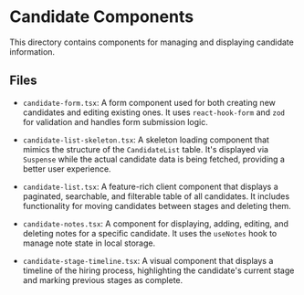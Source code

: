 # Candidate Components

This directory contains components for managing and displaying candidate information.

## Files

-   `candidate-form.tsx`: A form component used for both creating new candidates and editing existing ones. It uses `react-hook-form` and `zod` for validation and handles form submission logic.

-   `candidate-list-skeleton.tsx`: A skeleton loading component that mimics the structure of the `CandidateList` table. It's displayed via `Suspense` while the actual candidate data is being fetched, providing a better user experience.

-   `candidate-list.tsx`: A feature-rich client component that displays a paginated, searchable, and filterable table of all candidates. It includes functionality for moving candidates between stages and deleting them.

-   `candidate-notes.tsx`: A component for displaying, adding, editing, and deleting notes for a specific candidate. It uses the `useNotes` hook to manage note state in local storage.

-   `candidate-stage-timeline.tsx`: A visual component that displays a timeline of the hiring process, highlighting the candidate's current stage and marking previous stages as complete.
